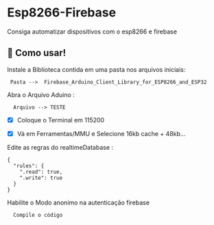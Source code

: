 # Esp8266-Firebase
</hr>

<p>Consiga automatizar dispositivos com o esp8266 e firebase<p>
  
## 🚀  Como usar! </hr>

Instale a Biblioteca contida em uma pasta nos arquivos iniciais:
```
 Pasta -->  Firebase_Arduino_Client_Library_for_ESP8266_and_ESP32
```

Abra o Arquivo Aduino :
```
  Arquivo --> TESTE
```
 
- [x] Coloque o Terminal em 115200
- [x] Vá em Ferramentas/MMU e Selecione 16kb cache + 48kb...


Edite as regras do realtimeDatabase :
```
{
  "rules": {
    ".read": true,
    ".write": true
  }
}
```
Habilite o Modo anonimo na autenticação firebase

```
  Compile o código
```

